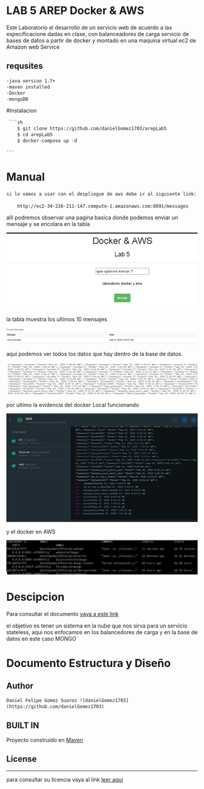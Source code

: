 # LAB 5 AREP Docker & AWS

Este Laboratorio el desarrollo de un servicio web de acuerdo a las especificacione dadas en clase, con balanceadores de carga
servicio de bases de datos a partir de docker y montado en una maquina virtual ec2 de Amazon web Service

## requsites
    -java version 1.7+
    -maven installed
	-Docker
	-mongoDB
	
#Instalacion 

	 ```sh
		$ git clone https://github.com/danielGomez1703/arepLab5
		$ cd arepLab5
		$ docker-compose up -d
	
	```

# Manual

	si lo vamos a usar con el despliegue de aws debe ir al siguiente link:
	
		http://ec2-34-226-211-147.compute-1.amazonaws.com:8091/messages
		
alli podremos observar una pagina basica donde podemos enviar un mensaje y se encolara en la tabla
	
![ev1](https://github.com/danielGomez1703/arepLab5/blob/master/resources/ev1.JPG)
		
la tabla  muestra los ultimos 10 mensajes
		
![ev2](https://github.com/danielGomez1703/arepLab5/blob/master/resources/ev2.JPG)
		
aqui podemos ver todos los datos que hay dentro de la base de datos.
	
![ev3](https://github.com/danielGomez1703/arepLab5/blob/master/resources/ev3.JPG)
	
por ultimo la evidencia del docker Local funcionando

![ev4](https://github.com/danielGomez1703/arepLab5/blob/master/resources/ev4.JPG)
		
y el docker en AWS 
	
![ev5](https://github.com/danielGomez1703/arepLab5/blob/master/resources/EV5.JPG)

# Descipcion
Para consultar el documento [vaya a este link](https://github.com/danielGomez1703/arepLab5/blob/master/resources/DockerAWS.PDF)

el objetivo es tener un sistema en la nube que nos sirva para un servicio stateless,  aqui nos enfocamos en los balancedores de carga y en la base de datos en este caso MONGO
# Documento Estructura y Diseño

## Author
    Daniel Felipe Gomez Suarez ![danielGomez1703](https://github.com/danielGomez1703)
    
## BUILT IN
   Proyecto construido en [Maven](https://maven.apache.org/)
## License
----
para consultar su licencia vaya al link 
[leer aqui](https://github.com/danielGomez1703/ARSW-Primer/blob/master/LICENSE.txt)